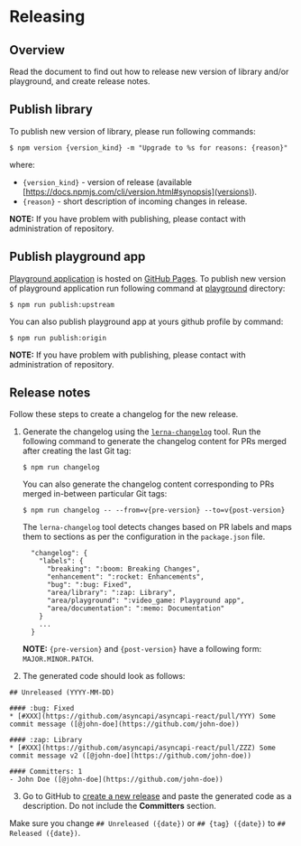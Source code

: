 # Releasing

## Overview

Read the document to find out how to release new version of library and/or playground, and create release notes.

## Publish library

To publish new version of library, please run following commands:

```
$ npm version {version_kind} -m "Upgrade to %s for reasons: {reason}"
```
where:
- `{version_kind}` - version of release (available [https://docs.npmjs.com/cli/version.html#synopsis](versions)).
- `{reason}` - short description of incoming changes in release.

**NOTE:** If you have problem with publishing, please contact with administration of repository.

## Publish playground app

[Playground application](https://www.asyncapi.com/asyncapi-react/) is hosted on [GitHub Pages](https://pages.github.com/). To publish new version of playground application run following command at [playground](../../playground) directory:

```
$ npm run publish:upstream
```

You can also publish playground app at yours github profile by command:

```
$ npm run publish:origin
```

**NOTE:** If you have problem with publishing, please contact with administration of repository.

## Release notes

Follow these steps to create a changelog for the new release.

1. Generate the changelog using the [`lerna-changelog`](https://github.com/lerna/lerna-changelog) tool. Run the following command to generate the changelog content for PRs merged after creating the last Git tag:

    ```
    $ npm run changelog
    ```

    You can also generate the changelog content corresponding to PRs merged in-between particular Git tags:

    ```
    $ npm run changelog -- --from=v{pre-version} --to=v{post-version}
    ```

    The `lerna-changelog` tool detects changes based on PR labels and maps them to sections as per the configuration in the `package.json` file.

    ```
      "changelog": {
        "labels": {
          "breaking": ":boom: Breaking Changes",
          "enhancement": ":rocket: Enhancements",
          "bug": ":bug: Fixed",
          "area/library": ":zap: Library",
          "area/playground": ":video_game: Playground app",
          "area/documentation": ":memo: Documentation"
        }
        ...
      }
    ```

    **NOTE:** `{pre-version}` and `{post-version}` have a following form: `MAJOR.MINOR.PATCH`.

2. The generated code should look as follows:
```
## Unreleased (YYYY-MM-DD)

#### :bug: Fixed
* [#XXX](https://github.com/asyncapi/asyncapi-react/pull/YYY) Some commit message ([@john-doe](https://github.com/john-doe))

#### :zap: Library
* [#XXX](https://github.com/asyncapi/asyncapi-react/pull/ZZZ) Some commit message v2 ([@john-doe](https://github.com/john-doe))

#### Committers: 1
- John Doe ([@john-doe](https://github.com/john-doe))
```

3. Go to GitHub to [create a new release](https://github.com/asyncapi/asyncapi-react/releases) and paste the generated code as a description. Do not include the **Committers** section.

Make sure you change `## Unreleased ({date})` or `## {tag} ({date})` to `## Released ({date})`. 
